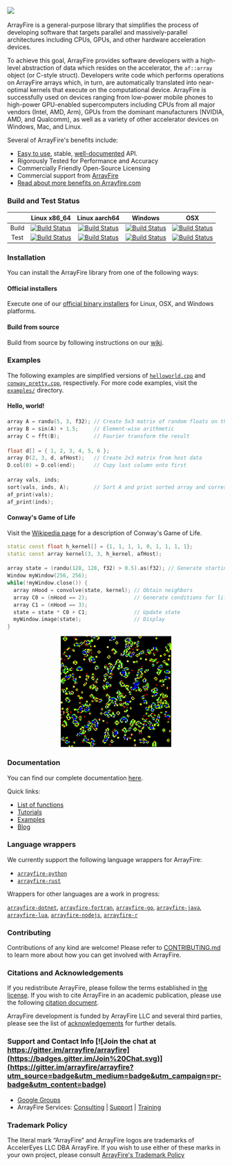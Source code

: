 <a href="http://arrayfire.com/"><img src="http://arrayfire.com/logos/arrayfire_logo_whitebkgnd.png" width="300"></a>

ArrayFire is a general-purpose library that simplifies the process of developing
software that targets parallel and massively-parallel architectures including
CPUs, GPUs, and other hardware acceleration devices.

To achieve this goal, ArrayFire provides software developers with a high-level
abstraction of data which resides on the accelerator, the `af::array` object
(or C-style struct).
Developers write code which performs operations on ArrayFire arrays which, in turn,
are automatically translated into near-optimal kernels that execute on the computational
device.
ArrayFire is successfully used on devices ranging from low-power mobile phones to
high-power GPU-enabled supercomputers including CPUs from all major vendors (Intel, AMD, Arm),
GPUs from the dominant manufacturers (NVIDIA, AMD, and Qualcomm), as well as a variety
of other accelerator devices on Windows, Mac, and Linux.

Several of ArrayFire's benefits include:

* [Easy to use](http://arrayfire.org/docs/gettingstarted.htm), stable,
  [well-documented](http://arrayfire.org/docs) API.
* Rigorously Tested for Performance and Accuracy
* Commercially Friendly Open-Source Licensing
* Commercial support from [ArrayFire](http://arrayfire.com)
* [Read about more benefits on Arrayfire.com](http://arrayfire.com/the-arrayfire-library/)

### Build and Test Status

|         | Linux x86_64 | Linux aarch64 | Windows | OSX |
|:-------:|:------------:|:-------------:|:-------:|:---:|
| Build   | [![Build Status](http://ci.arrayfire.org/buildStatus/icon?job=arrayfire-linux/build/devel)](http://ci.arrayfire.org/job/arrayfire-linux/job/build/branch/devel/) | [![Build Status](http://ci.arrayfire.org/buildStatus/icon?job=arrayfire-tegrax1/build/devel)](http://ci.arrayfire.org/job/arrayfire-tegrax1/job/build/branch/devel/) | [![Build Status](http://ci.arrayfire.org/buildStatus/icon?job=arrayfire-windows/build/devel)](http://ci.arrayfire.org/job/arrayfire-windows/job/build/branch/devel/) | [![Build Status](http://ci.arrayfire.org/buildStatus/icon?job=arrayfire-osx/build/devel)](http://ci.arrayfire.org/job/arrayfire-osx/job/build/branch/devel/) |
| Test    | [![Build Status](http://ci.arrayfire.org/buildStatus/icon?job=arrayfire-linux/test/devel)](http://ci.arrayfire.org/job/arrayfire-linux/job/test/branch/devel/) | [![Build Status](http://ci.arrayfire.org/buildStatus/icon?job=arrayfire-tegrax1/test/devel)](http://ci.arrayfire.org/job/arrayfire-tegrax1/job/test/branch/devel/) | [![Build Status](http://ci.arrayfire.org/buildStatus/icon?job=arrayfire-windows/test/devel)](http://ci.arrayfire.org/job/arrayfire-windows/job/test/branch/devel/) | [![Build Status](http://ci.arrayfire.org/buildStatus/icon?job=arrayfire-osx/test/devel)](http://ci.arrayfire.org/job/arrayfire-osx/job/test/branch/devel/) |

### Installation

You can install the ArrayFire library from one of the following ways:

#### Official installers

Execute one of our [official binary installers](https://arrayfire.com/download)
for Linux, OSX, and Windows platforms.

#### Build from source

Build from source by following instructions on our
[wiki](https://github.com/arrayfire/arrayfire/wiki).

### Examples

The following examples are simplified versions of
[`helloworld.cpp`](https://github.com/arrayfire/arrayfire/tree/devel/examples/helloworld/helloworld.cpp)
and
[`conway_pretty.cpp`](https://github.com/arrayfire/arrayfire/tree/devel/examples/graphics/conway_pretty.cpp),
respectively. For more code examples, visit the
[`examples/`](https://github.com/arrayfire/arrayfire/tree/devel/examples)
directory.

#### Hello, world!

```cpp
array A = randu(5, 3, f32); // Create 5x3 matrix of random floats on the GPU
array B = sin(A) + 1.5;     // Element-wise arithmetic
array C = fft(B);           // Fourier transform the result

float d[] = { 1, 2, 3, 4, 5, 6 };
array D(2, 3, d, afHost);   // Create 2x3 matrix from host data
D.col(0) = D.col(end);      // Copy last column onto first

array vals, inds;
sort(vals, inds, A);        // Sort A and print sorted array and corresponding indices
af_print(vals);
af_print(inds);
```

#### Conway's Game of Life

Visit the
[Wikipedia page](https://en.wikipedia.org/wiki/Conway%27s_Game_of_Life) for a
description of Conway's Game of Life.

```cpp
static const float h_kernel[] = {1, 1, 1, 1, 0, 1, 1, 1, 1};
static const array kernel(3, 3, h_kernel, afHost);

array state = (randu(128, 128, f32) > 0.5).as(f32); // Generate starting state
Window myWindow(256, 256);
while(!myWindow.close()) {
  array nHood = convolve(state, kernel); // Obtain neighbors
  array C0 = (nHood == 2);               // Generate conditions for life
  array C1 = (nHood == 3);
  state = state * C0 + C1;               // Update state
  myWindow.image(state);                 // Display
}

```

<p align="center">
<img src="https://github.com/arrayfire/assets/blob/master/gifs/conway.gif" alt="Conway's Game of Life" height="256" width="256">
</p>

### Documentation

You can find our complete documentation [here](http://www.arrayfire.com/docs/index.htm).

Quick links:

* [List of functions](http://www.arrayfire.org/docs/group__arrayfire__func.htm)
* [Tutorials](http://www.arrayfire.org/docs/usergroup0.htm)
* [Examples](http://www.arrayfire.org/docs/examples.htm)
* [Blog](http://arrayfire.com/blog/)

### Language wrappers

We currently support the following language wrappers for ArrayFire:

* [`arrayfire-python`](https://github.com/arrayfire/arrayfire-python)
* [`arrayfire-rust`](https://github.com/arrayfire/arrayfire-rust)

Wrappers for other languages are a work in progress:

[`arrayfire-dotnet`](https://github.com/arrayfire/arrayfire-dotnet), [`arrayfire-fortran`](https://github.com/arrayfire/arrayfire-fortran), [`arrayfire-go`](https://github.com/arrayfire/arrayfire-go), [`arrayfire-java`](https://github.com/arrayfire/arrayfire-java), [`arrayfire-lua`](https://github.com/arrayfire/arrayfire-lua), [`arrayfire-nodejs`](https://github.com/arrayfire/arrayfire-js), [`arrayfire-r`](https://github.com/arrayfire/arrayfire-r)

### Contributing

Contributions of any kind are welcome! Please refer to
[CONTRIBUTING.md](https://github.com/arrayfire/arrayfire/blob/master/CONTRIBUTING.md)
to learn more about how you can get involved with ArrayFire.

### Citations and Acknowledgements

If you redistribute ArrayFire, please follow the terms established in
[the license](LICENSE). If you wish to cite ArrayFire in an academic
publication, please use the following [citation document](.github/CITATION.md).

ArrayFire development is funded by ArrayFire LLC and several third parties,
please see the list of [acknowledgements](ACKNOWLEDGEMENTS.md) for further
details.

### Support and Contact Info [![Join the chat at https://gitter.im/arrayfire/arrayfire](https://badges.gitter.im/Join%20Chat.svg)](https://gitter.im/arrayfire/arrayfire?utm_source=badge&utm_medium=badge&utm_campaign=pr-badge&utm_content=badge)

* [Google Groups](https://groups.google.com/forum/#!forum/arrayfire-users)
* ArrayFire Services:  [Consulting](http://arrayfire.com/consulting/)  |  [Support](http://arrayfire.com/support/)   |  [Training](http://arrayfire.com/training/)

### Trademark Policy

The literal mark “ArrayFire” and ArrayFire logos are trademarks of
AccelerEyes LLC DBA ArrayFire.
If you wish to use either of these marks in your own project, please consult
[ArrayFire's Trademark Policy](http://arrayfire.com/trademark-policy/)
